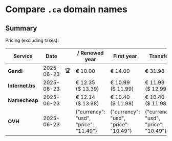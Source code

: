 # Compare `.ca` domain names

## Summary

Pricing (excluding taxes):

| Service | Date |  | / Renewed year | First year | Transfer | Restoration |
|--|--|--|--|--|--|--|
| **Gandi** | 2025-06-23 | 🏆 | € 10.00 | € 14.00 | € 31.98 | € 15.00 |
| **Internet.bs** | 2025-06-23 |  | € 12.35<br>($ 13.39) | € 10.99<br>($ 11.99) | € 11.99<br>($ 12.99) | € 55.09<br>($ 56.55) |
| **Namecheap** | 2025-06-23 |  | € 12.14<br>($ 13.98) | € 10.40<br>($ 11.98) | € 10.40<br>($ 11.98) |  |
| **OVH** | 2025-06-23 |  | {"currency": "usd", "price": "11.49"} | {"currency": "usd", "price": "10.49"} | {"currency": "usd", "price": "10.49"} |  |
